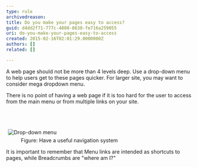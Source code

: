 ```yaml
---
type: rule
archivedreason: 
title: Do you make your pages easy to access?
guid: d4dd2f71-777c-4808-8638-fe716a259055
uri: do-you-make-your-pages-easy-to-access
created: 2015-02-16T02:01:29.0000000Z
authors: []
related: []

---
```



<p>
                    A web page should not be more than 4 levels deep. Use a 
     drop-down menu to help users get to these pages quicker. For 
     larger site, you may want to consider mega dropdown menu.
                </p><p>
                    There is no point of having a web page if it is too hard for 
     the user to access from the main menu or from multiple links 
     on your site.
                </p>
<br><excerpt class='endintro'></excerpt><br>
<dl class="image"><dt> 
      <img src="http&#58;//www.ssw.com.au/SSW/Standards/Rules/Images/drop_down_menu.gif" alt="Drop-down menu" style="margin&#58;5px;" />
   </dt><dd>Figure&#58; Have a useful navigation system</dd></dl><p> It is important to remember that Menu links are intended as shortcuts to pages, while Breadcrumbs are &quot;where am I?&quot; </p>


